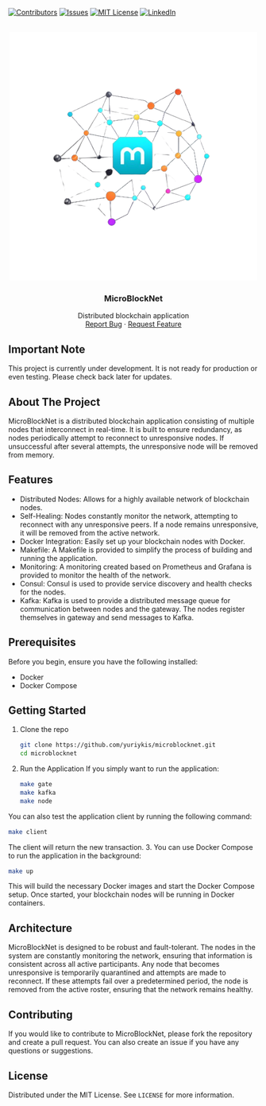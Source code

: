 [![Contributors][contributors-shield]][contributors-url]
[![Issues][issues-shield]][issues-url]
[![MIT License][license-shield]][license-url]
[![LinkedIn][linkedin-shield]][linkedin-url]

<!-- PROJECT LOGO -->
<br />
<div align="center">
  <a href="https://github.com/yuriykis/microblocknet">
    <img src="logo.png" alt="Logo">
  </a>

<h3 align="center">MicroBlockNet</h3>

  <p align="center">
    Distributed blockchain application 
    <br />
    <a href="https://github.com/yuriykis/microblocknet/issues">Report Bug</a>
    ·
    <a href="https://github.com/yuriykis/microblocknet/issues">Request Feature</a>
  </p>
</div>


## Important Note
This project is currently under development. It is not ready for production or even testing. Please check back later for updates.

## About The Project
MicroBlockNet is a distributed blockchain application consisting of multiple nodes that interconnect in real-time. It is built to ensure redundancy, as nodes periodically attempt to reconnect to unresponsive nodes. If unsuccessful after several attempts, the unresponsive node will be removed from memory.

## Features
* Distributed Nodes: Allows for a highly available network of blockchain nodes.
* Self-Healing: Nodes constantly monitor the network, attempting to reconnect with any unresponsive peers. If a node remains unresponsive, it will be removed from the active network.
* Docker Integration: Easily set up your blockchain nodes with Docker.
* Makefile: A Makefile is provided to simplify the process of building and running the application.
* Monitoring: A monitoring created based on Prometheus and Grafana is provided to monitor the health of the network.
* Consul: Consul is used to provide service discovery and health checks for the nodes.
* Kafka: Kafka is used to provide a distributed message queue for communication between nodes and the gateway. The nodes register themselves in gateway and send messages to Kafka.

## Prerequisites
Before you begin, ensure you have the following installed:
* Docker
* Docker Compose

## Getting Started

1. Clone the repo
   ```sh
   git clone https://github.com/yuriykis/microblocknet.git
   cd microblocknet
    ```
2. Run the Application
If you simply want to run the application:
   ```sh
   make gate
   make kafka
   make node
   ```
You can also test the application client by running the following command:
   ```sh
   make client
   ```
The client will return the new transaction.
3. You can use Docker Compose to run the application in the background:
   ```sh
   make up
   ```
This will build the necessary Docker images and start the Docker Compose setup. Once started, your blockchain nodes will be running in Docker containers.

## Architecture
MicroBlockNet is designed to be robust and fault-tolerant. The nodes in the system are constantly monitoring the network, ensuring that information is consistent across all active participants. Any node that becomes unresponsive is temporarily quarantined and attempts are made to reconnect. If these attempts fail over a predetermined period, the node is removed from the active roster, ensuring that the network remains healthy.

## Contributing
If you would like to contribute to MicroBlockNet, please fork the repository and create a pull request. You can also create an issue if you have any questions or suggestions.

## License
Distributed under the MIT License. See `LICENSE` for more information.


<!-- MARKDOWN LINKS & IMAGES -->
<!-- https://www.markdownguide.org/basic-syntax/#reference-style-links -->
[contributors-shield]: https://img.shields.io/github/contributors/yuriykis/bluetooth-keepalive.svg?style=for-the-badge
[contributors-url]: https://github.com/yuriykis/bluetooth-keepalive/graphs/contributors
[issues-shield]: https://img.shields.io/github/issues/yuriykis/bluetooth-keepalive.svg?style=for-the-badge
[issues-url]: https://github.com/yuriykis/bluetooth-keepalive/issues
[license-shield]: https://img.shields.io/github/license/yuriykis/bluetooth-keepalive.svg?style=for-the-badge
[license-url]: https://github.com/yuriykis/bluetooth-keepalive/blob/master/LICENSE.txt
[linkedin-shield]: https://img.shields.io/badge/-LinkedIn-black.svg?style=for-the-badge&logo=linkedin&colorB=555
[linkedin-url]: https://linkedin.com/in/yuriy-kis
